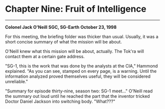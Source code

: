# Chapter Nine: Fruit of Intelligence

***
**Colonel Jack O'Neill**
**SGC, SG-Earth**
**October 23, 1998**

For this meeting, the briefing folder was thicker than usual. Usually, it was a short concise summary of what the mission will be about.

O'Neill knew what this mission will be about, actually. The Tok'ra will contact them at a certain gate address.

"SG-1, this is the work that was done by the analysts at the CIA," Hammond explained. "As you can see, stamped on every page, is a warning. Until the information analyzed proved themselves useful, they will be considered unreliable."

"Summary for episode thirty-nine, season two: SG-1 meet..." O'Neill read the summary out loud until he reached the part that the inventor tricked Doctor Daniel Jackson into switching body. "What???"
